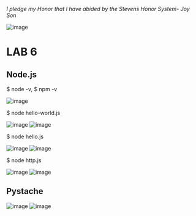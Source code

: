  *I pledge my Honor that I have abided by the Stevens Honor System- Joy Son*
 
 ![image](https://user-images.githubusercontent.com/98338109/230746709-7b3337a7-178b-43b0-9198-3cb774eb446a.png)

# LAB 6

## Node.js

$ node -v, $ npm -v

![image](https://user-images.githubusercontent.com/98338109/230746732-170ba858-d9b8-4b9e-a526-d93874bbcebd.png)

$ node hello-world.js

![image](https://user-images.githubusercontent.com/98338109/230746765-11e3e56f-f3ef-42b2-ad26-b04557ff6402.png)
![image](https://user-images.githubusercontent.com/98338109/230746796-77e06aa3-68ae-458b-b67c-4a0798e9518e.png)

$ node hello.js

![image](https://user-images.githubusercontent.com/98338109/230746871-e781fa73-bbed-4a72-8de0-691f8012d055.png)
![image](https://user-images.githubusercontent.com/98338109/230746855-e1783f02-4f77-4d3e-a8f7-6f8cf02a7230.png)

$ node http.js

![image](https://user-images.githubusercontent.com/98338109/230746889-2db02b58-10c8-4eea-93d5-a806cf3133d5.png)
![image](https://user-images.githubusercontent.com/98338109/230746883-73446f3d-cce4-4bc2-ba52-3ae9881a43d4.png)

## Pystache

![image](https://user-images.githubusercontent.com/98338109/230746976-10ce9980-1035-41ff-a53b-20cda6b36232.png)
![image](https://user-images.githubusercontent.com/98338109/230747002-f4ab871c-b5a1-442f-9dbf-d5edfc16e4bd.png)
